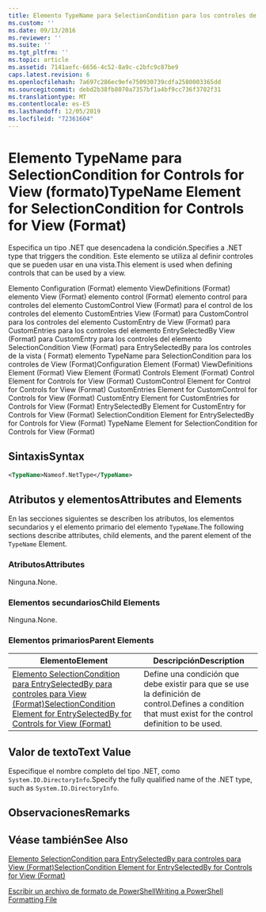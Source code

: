 ```yaml
---
title: Elemento TypeName para SelectionCondition para los controles de View (Format) | Microsoft Docs
ms.custom: ''
ms.date: 09/13/2016
ms.reviewer: ''
ms.suite: ''
ms.tgt_pltfrm: ''
ms.topic: article
ms.assetid: 7141aefc-6656-4c52-8a9c-c2bfc9c87be9
caps.latest.revision: 6
ms.openlocfilehash: 7a697c286ec9efe750930739cdfa2580003365dd
ms.sourcegitcommit: debd2b38fb8070a7357bf1a4bf9cc736f3702f31
ms.translationtype: MT
ms.contentlocale: es-ES
ms.lasthandoff: 12/05/2019
ms.locfileid: "72361604"
---
```

# <a name="typename-element-for-selectioncondition-for-controls-for-view-format"></a><span data-ttu-id="4f6ea-102">Elemento TypeName para SelectionCondition for Controls for View (formato)</span><span class="sxs-lookup"><span data-stu-id="4f6ea-102">TypeName Element for SelectionCondition for Controls for View (Format)</span></span>

<span data-ttu-id="4f6ea-103">Especifica un tipo .NET que desencadena la condición.</span><span class="sxs-lookup"><span data-stu-id="4f6ea-103">Specifies a .NET type that triggers the condition.</span></span> <span data-ttu-id="4f6ea-104">Este elemento se utiliza al definir controles que se pueden usar en una vista.</span><span class="sxs-lookup"><span data-stu-id="4f6ea-104">This element is used when defining controls that can be used by a view.</span></span>

<span data-ttu-id="4f6ea-105">Elemento Configuration (Format) elemento ViewDefinitions (Format) elemento View (Format) elemento control (Format) elemento control para controles del elemento CustomControl View (Format) para el control de los controles del elemento CustomEntries View (Format) para CustomControl para los controles del elemento CustomEntry de View (Format) para CustomEntries para los controles del elemento EntrySelectedBy View (Format) para CustomEntry para los controles del elemento SelectionCondition View (Format) para EntrySelectedBy para los controles de la vista ( Format) elemento TypeName para SelectionCondition para los controles de View (Format)</span><span class="sxs-lookup"><span data-stu-id="4f6ea-105">Configuration Element (Format) ViewDefinitions Element (Format) View Element (Format) Controls Element (Format) Control Element for Controls for View (Format) CustomControl Element for Control for Controls for View (Format) CustomEntries Element for CustomControl for Controls for View (Format) CustomEntry Element for CustomEntries for Controls for View (Format) EntrySelectedBy Element for CustomEntry for Controls for View (Format) SelectionCondition Element for EntrySelectedBy for Controls for View (Format) TypeName Element for SelectionCondition for Controls for View (Format)</span></span>

## <a name="syntax"></a><span data-ttu-id="4f6ea-106">Sintaxis</span><span class="sxs-lookup"><span data-stu-id="4f6ea-106">Syntax</span></span>

```xml
<TypeName>Nameof.NetType</TypeName>

```

## <a name="attributes-and-elements"></a><span data-ttu-id="4f6ea-107">Atributos y elementos</span><span class="sxs-lookup"><span data-stu-id="4f6ea-107">Attributes and Elements</span></span>

<span data-ttu-id="4f6ea-108">En las secciones siguientes se describen los atributos, los elementos secundarios y el elemento primario del elemento `TypeName`.</span><span class="sxs-lookup"><span data-stu-id="4f6ea-108">The following sections describe attributes, child elements, and the parent element of the `TypeName` Element.</span></span>

### <a name="attributes"></a><span data-ttu-id="4f6ea-109">Atributos</span><span class="sxs-lookup"><span data-stu-id="4f6ea-109">Attributes</span></span>

<span data-ttu-id="4f6ea-110">Ninguna.</span><span class="sxs-lookup"><span data-stu-id="4f6ea-110">None.</span></span>

### <a name="child-elements"></a><span data-ttu-id="4f6ea-111">Elementos secundarios</span><span class="sxs-lookup"><span data-stu-id="4f6ea-111">Child Elements</span></span>

<span data-ttu-id="4f6ea-112">Ninguna.</span><span class="sxs-lookup"><span data-stu-id="4f6ea-112">None.</span></span>

### <a name="parent-elements"></a><span data-ttu-id="4f6ea-113">Elementos primarios</span><span class="sxs-lookup"><span data-stu-id="4f6ea-113">Parent Elements</span></span>

|<span data-ttu-id="4f6ea-114">Elemento</span><span class="sxs-lookup"><span data-stu-id="4f6ea-114">Element</span></span>|<span data-ttu-id="4f6ea-115">Descripción</span><span class="sxs-lookup"><span data-stu-id="4f6ea-115">Description</span></span>|
|-------------|-----------------|
|[<span data-ttu-id="4f6ea-116">Elemento SelectionCondition para EntrySelectedBy para controles para View (Format)</span><span class="sxs-lookup"><span data-stu-id="4f6ea-116">SelectionCondition Element for EntrySelectedBy for Controls for View (Format)</span></span>](./selectioncondition-element-for-entryselectedby-for-controls-for-view-format.md)|<span data-ttu-id="4f6ea-117">Define una condición que debe existir para que se use la definición de control.</span><span class="sxs-lookup"><span data-stu-id="4f6ea-117">Defines a condition that must exist for the control definition to be used.</span></span>|

## <a name="text-value"></a><span data-ttu-id="4f6ea-118">Valor de texto</span><span class="sxs-lookup"><span data-stu-id="4f6ea-118">Text Value</span></span>

<span data-ttu-id="4f6ea-119">Especifique el nombre completo del tipo .NET, como `System.IO.DirectoryInfo`.</span><span class="sxs-lookup"><span data-stu-id="4f6ea-119">Specify the fully qualified name of the .NET type, such as `System.IO.DirectoryInfo`.</span></span>

## <a name="remarks"></a><span data-ttu-id="4f6ea-120">Observaciones</span><span class="sxs-lookup"><span data-stu-id="4f6ea-120">Remarks</span></span>

## <a name="see-also"></a><span data-ttu-id="4f6ea-121">Véase también</span><span class="sxs-lookup"><span data-stu-id="4f6ea-121">See Also</span></span>

[<span data-ttu-id="4f6ea-122">Elemento SelectionCondition para EntrySelectedBy para controles para View (Format)</span><span class="sxs-lookup"><span data-stu-id="4f6ea-122">SelectionCondition Element for EntrySelectedBy for Controls for View (Format)</span></span>](./selectioncondition-element-for-entryselectedby-for-controls-for-view-format.md)

[<span data-ttu-id="4f6ea-123">Escribir un archivo de formato de PowerShell</span><span class="sxs-lookup"><span data-stu-id="4f6ea-123">Writing a PowerShell Formatting File</span></span>](./writing-a-powershell-formatting-file.md)
